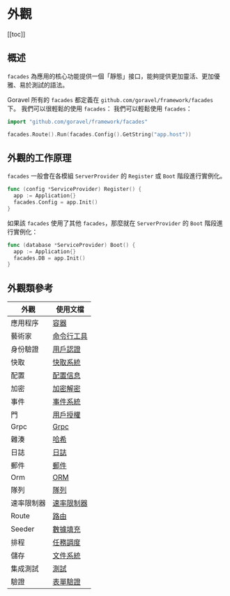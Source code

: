 # 外觀

[[toc]]

## 概述

`facades` 為應用的核心功能提供一個「靜態」接口，能夠提供更加靈活、更加優雅、易於測試的語法。

Goravel 所有的 `facades` 都定義在 `github.com/goravel/framework/facades` 下。 我們可以很輕鬆的使用 `facades`： 我們可以輕鬆使用 `facades`：

```go
import "github.com/goravel/framework/facades"

facades.Route().Run(facades.Config().GetString("app.host"))
```

## 外觀的工作原理

`facades` 一般會在各模組 `ServerProvider` 的 `Register` 或 `Boot` 階段進行實例化。

```go
func (config *ServiceProvider) Register() {
  app := Application{}
  facades.Config = app.Init()
}
```

如果該 `facades` 使用了其他 `facades`，那麼就在 `ServerProvider` 的 `Boot` 階段進行實例化：

```go
func (database *ServiceProvider) Boot() {
  app := Application{}
  facades.DB = app.Init()
}
```

## 外觀類參考

| 外觀     | 使用文檔                                                |
| ------ | --------------------------------------------------- |
| 應用程序   | [容器](../architecture-concepts/service-container.md) |
| 藝術家    | [命令行工具](../digging-deeper/artisan-console.md)       |
| 身份驗證   | [用戶認證](../security/authentication.md)               |
| 快取     | [快取系統](../digging-deeper/cache.md)                  |
| 配置     | [配置信息](../getting-started/configuration.md)         |
| 加密     | [加密解密](../security/encryption.md)                   |
| 事件     | [事件系統](../digging-deeper/event.md)                  |
| 門      | [用戶授權](../security/authorization.md)                |
| Grpc   | [Grpc](../the-basics/grpc.md)                       |
| 雜湊     | [哈希](../security/hashing.md)                        |
| 日誌     | [日誌](../the-basics/logging.md)                      |
| 郵件     | [郵件](../digging-deeper/mail.md)                     |
| Orm    | [ORM](../orm/getting-started.md)                    |
| 隊列     | [隊列](../digging-deeper/queues.md)                   |
| 速率限制器  | [速率限制器](../the-basics/routing.md)                   |
| Route  | [路由](../the-basics/routing.md)                      |
| Seeder | [數據填充](../database/seeding.md)                      |
| 排程     | [任務調度](../digging-deeper/task-scheduling.md)        |
| 儲存     | [文件系統](../digging-deeper/task-scheduling.md)        |
| 集成測試   | [測試](../testing/getting-started.md)                 |
| 驗證     | [表單驗證](../the-basics/validation.md)                 |
